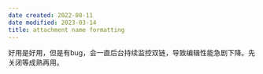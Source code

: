 ```yaml
---
date created: 2022-08-11
date modified: 2023-03-14
title: attachment name formatting
---
```


好用是好用，但是有bug，会一直后台持续监控双链，导致编辑性能急剧下降。先关闭等成熟再用。
